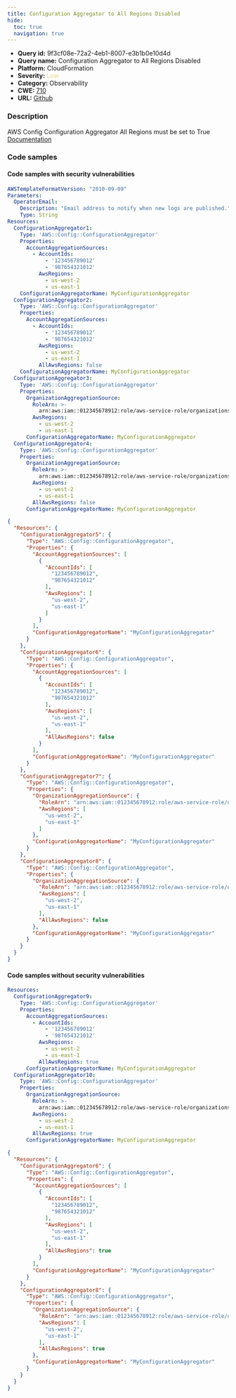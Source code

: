 ```yaml
---
title: Configuration Aggregator to All Regions Disabled
hide:
  toc: true
  navigation: true
---
```


<style>
  .highlight .hll {
    background-color: #ff171742;
  }
  .md-content {
    max-width: 1100px;
    margin: 0 auto;
  }
</style>

-   **Query id:** 9f3cf08e-72a2-4eb1-8007-e3b1b0e10d4d
-   **Query name:** Configuration Aggregator to All Regions Disabled
-   **Platform:** CloudFormation
-   **Severity:** <span style="color:#edd57e">Low</span>
-   **Category:** Observability
-   **CWE:** <a href="https://cwe.mitre.org/data/definitions/710.html" onclick="newWindowOpenerSafe(event, 'https://cwe.mitre.org/data/definitions/710.html')">710</a>
-   **URL:** [Github](https://github.com/Checkmarx/kics/tree/master/assets/queries/cloudFormation/aws/config_configuration_aggregator_to_all_regions_disabled)

### Description
AWS Config Configuration Aggregator All Regions must be set to True<br>
[Documentation](https://docs.aws.amazon.com/AWSCloudFormation/latest/UserGuide/aws-resource-config-configurationaggregator.html)

### Code samples
#### Code samples with security vulnerabilities
```yaml title="Positive test num. 1 - yaml file" hl_lines="33 10 21 49"
AWSTemplateFormatVersion: "2010-09-09"
Parameters:
  OperatorEmail:
    Description: "Email address to notify when new logs are published."
    Type: String
Resources:
  ConfigurationAggregator1:
    Type: 'AWS::Config::ConfigurationAggregator'
    Properties:
      AccountAggregationSources:
        - AccountIds:
            - '123456789012'
            - '987654321012'
          AwsRegions:
            - us-west-2
            - us-east-1
    ConfigurationAggregatorName: MyConfigurationAggregator
  ConfigurationAggregator2:
    Type: 'AWS::Config::ConfigurationAggregator'
    Properties:
      AccountAggregationSources:
        - AccountIds:
            - '123456789012'
            - '987654321012'
          AwsRegions:
            - us-west-2
            - us-east-1
          AllAwsRegions: false
    ConfigurationAggregatorName: MyConfigurationAggregator
  ConfigurationAggregator3:
    Type: 'AWS::Config::ConfigurationAggregator'
    Properties:
      OrganizationAggregationSource:
        RoleArn: >-
          arn:aws:iam::012345678912:role/aws-service-role/organizations.amazonaws.com/AWSServiceRoleForOrganizations
        AwsRegions:
          - us-west-2
          - us-east-1
      ConfigurationAggregatorName: MyConfigurationAggregator
  ConfigurationAggregator4:
    Type: 'AWS::Config::ConfigurationAggregator'
    Properties:
      OrganizationAggregationSource:
        RoleArn: >-
          arn:aws:iam::012345678912:role/aws-service-role/organizations.amazonaws.com/AWSServiceRoleForOrganizations
        AwsRegions:
          - us-west-2
          - us-east-1
        AllAwsRegions: false
      ConfigurationAggregatorName: MyConfigurationAggregator

```
```json title="Positive test num. 2 - json file" hl_lines="24 62 43 6"
{
  "Resources": {
    "ConfigurationAggregator5": {
      "Type": "AWS::Config::ConfigurationAggregator",
      "Properties": {
        "AccountAggregationSources": [
          {
            "AccountIds": [
              "123456789012",
              "987654321012"
            ],
            "AwsRegions": [
              "us-west-2",
              "us-east-1"
            ]
          }
        ],
        "ConfigurationAggregatorName": "MyConfigurationAggregator"
      }
    },
    "ConfigurationAggregator6": {
      "Type": "AWS::Config::ConfigurationAggregator",
      "Properties": {
        "AccountAggregationSources": [
          {
            "AccountIds": [
              "123456789012",
              "987654321012"
            ],
            "AwsRegions": [
              "us-west-2",
              "us-east-1"
            ],
            "AllAwsRegions": false
          }
        ],
        "ConfigurationAggregatorName": "MyConfigurationAggregator"
      }
    },
    "ConfigurationAggregator7": {
      "Type": "AWS::Config::ConfigurationAggregator",
      "Properties": {
        "OrganizationAggregationSource": {
          "RoleArn": "arn:aws:iam::012345678912:role/aws-service-role/organizations.amazonaws.com/AWSServiceRoleForOrganizations",
          "AwsRegions": [
            "us-west-2",
            "us-east-1"
          ]
        },
        "ConfigurationAggregatorName": "MyConfigurationAggregator"
      }
    },
    "ConfigurationAggregator8": {
      "Type": "AWS::Config::ConfigurationAggregator",
      "Properties": {
        "OrganizationAggregationSource": {
          "RoleArn": "arn:aws:iam::012345678912:role/aws-service-role/organizations.amazonaws.com/AWSServiceRoleForOrganizations",
          "AwsRegions": [
            "us-west-2",
            "us-east-1"
          ],
          "AllAwsRegions": false
        },
        "ConfigurationAggregatorName": "MyConfigurationAggregator"
      }
    }
  }
}

```


#### Code samples without security vulnerabilities
```yaml title="Negative test num. 1 - yaml file"
Resources:
  ConfigurationAggregator9:
    Type: 'AWS::Config::ConfigurationAggregator'
    Properties:
      AccountAggregationSources:
        - AccountIds:
            - '123456789012'
            - '987654321012'
          AwsRegions:
            - us-west-2
            - us-east-1
          AllAwsRegions: true
      ConfigurationAggregatorName: MyConfigurationAggregator
  ConfigurationAggregator10:
    Type: 'AWS::Config::ConfigurationAggregator'
    Properties:
      OrganizationAggregationSource:
        RoleArn: >-
          arn:aws:iam::012345678912:role/aws-service-role/organizations.amazonaws.com/AWSServiceRoleForOrganizations
        AwsRegions:
          - us-west-2
          - us-east-1
        AllAwsRegions: true
      ConfigurationAggregatorName: MyConfigurationAggregator

```
```json title="Negative test num. 2 - json file"
{
  "Resources": {
    "ConfigurationAggregator6": {
      "Type": "AWS::Config::ConfigurationAggregator",
      "Properties": {
        "AccountAggregationSources": [
          {
            "AccountIds": [
              "123456789012",
              "987654321012"
            ],
            "AwsRegions": [
              "us-west-2",
              "us-east-1"
            ],
            "AllAwsRegions": true
          }
        ],
        "ConfigurationAggregatorName": "MyConfigurationAggregator"
      }
    },
    "ConfigurationAggregator8": {
      "Type": "AWS::Config::ConfigurationAggregator",
      "Properties": {
        "OrganizationAggregationSource": {
          "RoleArn": "arn:aws:iam::012345678912:role/aws-service-role/organizations.amazonaws.com/AWSServiceRoleForOrganizations",
          "AwsRegions": [
            "us-west-2",
            "us-east-1"
          ],
          "AllAwsRegions": true
        },
        "ConfigurationAggregatorName": "MyConfigurationAggregator"
      }
    }
  }
}

```
